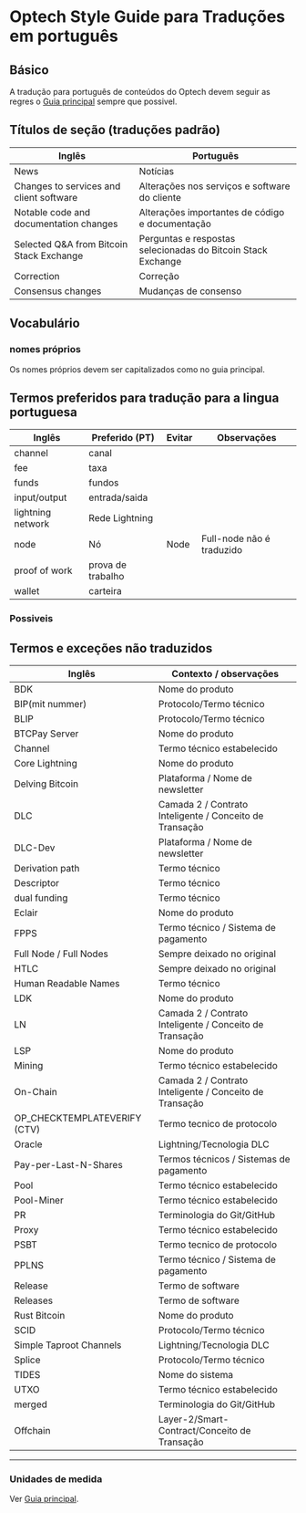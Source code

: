 # Optech Style Guide para Traduções em português

## Básico

A tradução para português de conteúdos do Optech devem seguir as regres o [Guia principal](STYLE.md) sempre que possivel.

## Títulos de seção (traduções padrão)

| Inglês                                   | Português                                                    |
|------------------------------------------|--------------------------------------------------------------|
| News                                     | Notícias                                                     |
| Changes to services and client software  | Alterações nos serviços e software do cliente                |
| Notable code and documentation changes   | Alterações importantes de código e documentação              |
| Selected Q&A from Bitcoin Stack Exchange | Perguntas e respostas selecionadas do Bitcoin Stack Exchange |
| Correction                               | Correção                                                     |
| Consensus changes                        | Mudanças de consenso                                         |

## Vocabulário

### nomes próprios

Os nomes próprios devem ser capitalizados como no guia principal.

## Termos preferidos para tradução para a lingua portuguesa

| Inglês                  | Preferido (PT)           | Evitar               | Observações                              |
|-------------------------|--------------------------|----------------------|------------------------------------------|
| channel                 | canal                    |                      |                                          |
| fee                     | taxa                     |                      |                                          |
| funds                   | fundos                   |                      |                                          |
| input/output            | entrada/saida            |                      |                                          |
| lightning network       | Rede Lightning           |                      |                                          |
| node                    | Nó                       | Node                 | Full-node não é traduzido                |
| proof of work           | prova de trabalho	     |                      |                                          |
| wallet                  | carteira                 |                      |                                          |

### Possiveis 

## Termos e exceções não traduzidos

| Inglês                         | Contexto / observações                                    |
|------------------------------- |-----------------------------------------------------------|
| BDK                            | Nome do produto                                           |
| BIP(mit nummer)                | Protocolo/Termo técnico                                   | 
| BLIP                           | Protocolo/Termo técnico                                   |
| BTCPay Server                  | Nome do produto                                           |
| Channel                        | Termo técnico estabelecido                                |
| Core Lightning                 | Nome do produto                                           |
| Delving Bitcoin                | Plataforma / Nome de newsletter                           |
| DLC                            | Camada 2 / Contrato Inteligente / Conceito de Transação   |
| DLC-Dev                        | Plataforma / Nome de newsletter                           |
| Derivation path                | Termo técnico                                             |
| Descriptor                     | Termo técnico                                             |
| dual funding                   | Termo técnico                                             |
| Eclair                         | Nome do produto                                           |
| FPPS                           | Termo técnico / Sistema de pagamento                      |
| Full Node / Full Nodes         | Sempre deixado no original                                |
| HTLC                           | Sempre deixado no original                                |
| Human Readable Names           | Termo técnico                                             |
| LDK                            | Nome do produto                                           |
| LN                             | Camada 2 / Contrato Inteligente / Conceito de Transação   |
| LSP                            | Nome do produto                                           |
| Mining                         | Termo técnico estabelecido                                |
| On-Chain                       | Camada 2 / Contrato Inteligente / Conceito de Transação   |
| OP_CHECKTEMPLATEVERIFY (CTV)   | Termo tecnico de protocolo                                |
| Oracle                         | Lightning/Tecnologia DLC                                  |
| Pay-per-Last-N-Shares          | Termos técnicos / Sistemas de pagamento                   |
| Pool                           | Termo técnico estabelecido                                |
| Pool-Miner                     | Termo técnico estabelecido                                |
| PR                             | Terminologia do Git/GitHub                                |
| Proxy                          | Termo técnico estabelecido                                |
| PSBT                           | Termo tecnico de protocolo                                |
| PPLNS                          | Termo técnico / Sistema de pagamento                      |
| Release                        | Termo de software                                         |
| Releases                       | Termo de software                                         |
| Rust Bitcoin                   | Nome do produto                                           |
| SCID                           | Protocolo/Termo técnico                                   |
| Simple Taproot Channels        | Lightning/Tecnologia DLC                                  |
| Splice                         | Protocolo/Termo técnico                                   |
| TIDES                          | Nome do sistema                                           |
| UTXO                           | Termo técnico estabelecido                                |
| merged                         | Terminologia do Git/GitHub                                |
| Offchain                       | Layer-2/Smart-Contract/Conceito de Transação              |

---

### Unidades de medida

Ver [Guia principal](STYLE.md).
